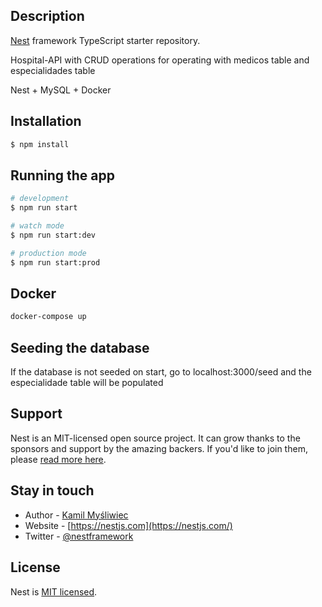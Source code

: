 

## Description

[Nest](https://github.com/nestjs/nest) framework TypeScript starter repository.

Hospital-API with CRUD operations for operating with medicos table and especialidades table

Nest + MySQL + Docker

## Installation

```bash
$ npm install
```

## Running the app

```bash
# development
$ npm run start

# watch mode
$ npm run start:dev

# production mode
$ npm run start:prod
```

## Docker
```bash
docker-compose up
```

## Seeding the database
If the database is not seeded on start, go to localhost:3000/seed and the especialidade table will be populated

## Support

Nest is an MIT-licensed open source project. It can grow thanks to the sponsors and support by the amazing backers. If you'd like to join them, please [read more here](https://docs.nestjs.com/support).

## Stay in touch

- Author - [Kamil Myśliwiec](https://kamilmysliwiec.com)
- Website - [https://nestjs.com](https://nestjs.com/)
- Twitter - [@nestframework](https://twitter.com/nestframework)

## License

Nest is [MIT licensed](LICENSE).
